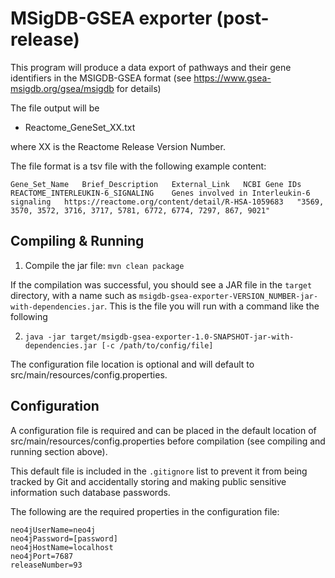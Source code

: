 # MSigDB-GSEA exporter (post-release)

This program will produce a data export of pathways and their gene identifiers in the MSIGDB-GSEA format
(see <a href="https://www.gsea-msigdb.org/gsea/msigdb">https://www.gsea-msigdb.org/gsea/msigdb</a> for details)

The file output will be

* Reactome_GeneSet_XX.txt

where XX is the Reactome Release Version Number.

The file format is a tsv file with the following example content:

```
Gene_Set_Name	Brief_Description	External_Link	NCBI Gene IDs
REACTOME_INTERLEUKIN-6_SIGNALING	Genes involved in Interleukin-6 signaling	https://reactome.org/content/detail/R-HSA-1059683	"3569, 3570, 3572, 3716, 3717, 5781, 6772, 6774, 7297, 867, 9021"
```

## Compiling & Running

1. Compile the jar file: `mvn clean package`

If the compilation was successful, you should see a JAR file in the `target` directory, with a name such as
`msigdb-gsea-exporter-VERSION_NUMBER-jar-with-dependencies.jar`. This is the file you will run with a command like the
following

2. `java -jar target/msigdb-gsea-exporter-1.0-SNAPSHOT-jar-with-dependencies.jar [-c /path/to/config/file]`

The configuration file location is optional and will default to src/main/resources/config.properties.

## Configuration

A configuration file is required and can be placed in the default location of src/main/resources/config.properties
before compilation (see compiling and running section above).

This default file is included in the `.gitignore` list to prevent it from being tracked by Git and accidentally storing
and making public sensitive information such database passwords.

The following are the required properties in the configuration file:

```
neo4jUserName=neo4j
neo4jPassword=[password]
neo4jHostName=localhost
neo4jPort=7687
releaseNumber=93
```